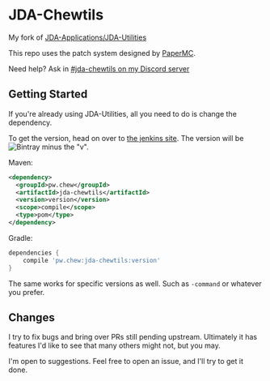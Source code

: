 # JDA-Chewtils

My fork of [JDA-Applications/JDA-Utilities](https://github.com/JDA-Applications/JDA-Utilities)

This repo uses the patch system designed by [PaperMC](https://github.com/PaperMC).

Need help? Ask in [#jda-chewtils on my Discord server](https://discord.gg/SUGVxJpg8r)

## Getting Started

If you're already using JDA-Utilities, all you need to do is change the dependency.

To get the version, head on over to [the jenkins site](https://jenkins.chew.pw/job/JDA-Chewtils/lastSuccessfulBuild/).
The version will be ![Bintray](https://img.shields.io/bintray/v/chew/projects/JDA-Chewtils?label=latest) minus the "v".

Maven:

```xml
<dependency>
  <groupId>pw.chew</groupId>
  <artifactId>jda-chewtils</artifactId>
  <version>version</version>
  <scope>compile</scope>
  <type>pom</type>
</dependency>
```

Gradle:

```groovy
dependencies {
    compile 'pw.chew:jda-chewtils:version'
}
```

The same works for specific versions as well. Such as `-command` or whatever you prefer.

## Changes

I try to fix bugs and bring over PRs still pending upstream. Ultimately it has features I'd like to see that many others might not, but you may.

I'm open to suggestions. Feel free to open an issue, and I'll try to get it done.
